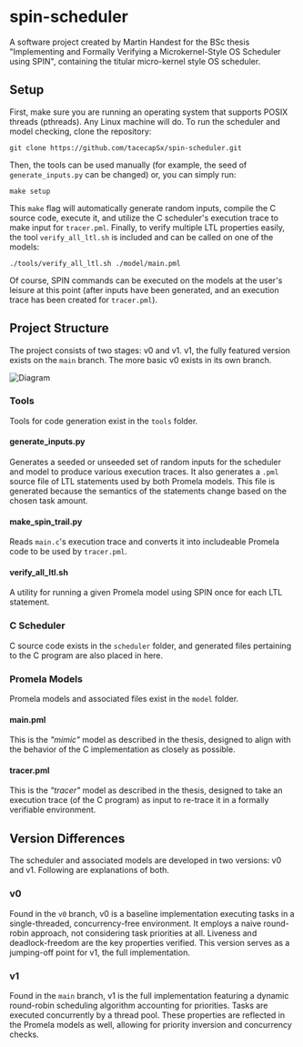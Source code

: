 # spin-scheduler
A software project created by Martin Handest for the BSc thesis "Implementing and Formally Verifying a Microkernel-Style OS Scheduler using SPIN", containing the titular micro-kernel style OS scheduler.

## Setup
First, make sure you are running an operating system that supports POSIX threads (pthreads). Any Linux machine will do. To run the scheduler and model checking, clone the repository:

```
git clone https://github.com/tacecapSx/spin-scheduler.git
```

Then, the tools can be used manually (for example, the seed of `generate_inputs.py` can be changed) or, you can simply run:

```
make setup
```

This `make` flag will automatically generate random inputs, compile the C source code, execute it, and utilize the C scheduler's execution trace to make input for `tracer.pml`. Finally, to verify multiple LTL properties easily, the tool `verify_all_ltl.sh` is included and can be called on one of the models:

```
./tools/verify_all_ltl.sh ./model/main.pml
```

Of course, SPIN commands can be executed on the models at the user's leisure at this point (after inputs have been generated, and an execution trace has been created for `tracer.pml`).

## Project Structure
The project consists of two stages: v0 and v1. v1, the fully featured version exists on the `main` branch. The more basic v0 exists in its own branch.

![Diagram](https://github.com/user-attachments/assets/0097cb20-a981-4500-8679-88b16bb42716)

### Tools
Tools for code generation exist in the `tools` folder.

#### generate_inputs.py
Generates a seeded or unseeded set of random inputs for the scheduler and model to produce various execution traces. It also generates a `.pml` source file of LTL statements used by both Promela models. This file is generated because the semantics of the statements change based on the chosen task amount.

#### make_spin_trail.py
Reads `main.c`'s execution trace and converts it into includeable Promela code to be used by `tracer.pml`.

#### verify_all_ltl.sh
A utility for running a given Promela model using SPIN once for each LTL statement.

### C Scheduler
C source code exists in the `scheduler` folder, and generated files pertaining to the C program are also placed in here.

### Promela Models
Promela models and associated files exist in the `model` folder.

#### main.pml
This is the *"mimic"* model as described in the thesis, designed to align with the behavior of the C implementation as closely as possible.

#### tracer.pml
This is the *"tracer"* model as described in the thesis, designed to take an execution trace (of the C program) as input to re-trace it in a formally verifiable environment.

## Version Differences
The scheduler and associated models are developed in two versions: v0 and v1. Following are explanations of both.

### v0
Found in the `v0` branch, v0 is a baseline implementation executing tasks in a single-threaded, concurrency-free environment. It employs a naive round-robin approach, not considering task priorities at all. Liveness and deadlock-freedom are the key properties verified. This version serves as a jumping-off point for v1, the full implementation.

### v1
Found in the `main` branch, v1 is the full implementation featuring a dynamic round-robin scheduling algorithm accounting for priorities. Tasks are executed concurrently by a thread pool. These properties are reflected in the Promela models as well, allowing for priority inversion and concurrency checks.
